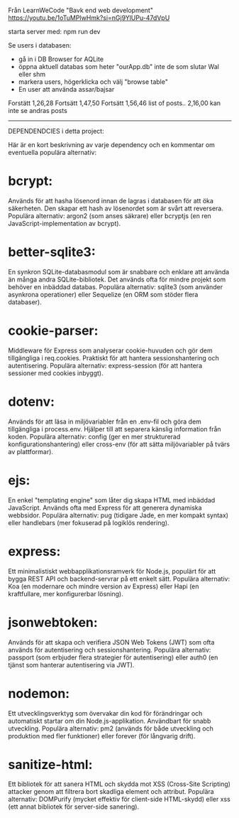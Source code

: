 Från LearnWeCode "Bavk end web development"
https://youtu.be/1oTuMPIwHmk?si=nGj9YlUPu-47dVpU

starta server med: npm run dev

Se users i databasen:

- gå in i DB Browser for AQLite
- öppna aktuell databas som heter "ourApp.db" inte de som slutar Wal eller shm
- markera users, högerklicka och välj "browse table"
- En user att använda assar/bajsar

Forstätt 1,26,28
Fortsätt 1,47,50
Fortsätt 1,56,46 list of posts..
2,16,00 kan inte se andras posts

---

DEPENDENDCIES i detta project:

Här är en kort beskrivning av varje dependency och en kommentar om eventuella populära alternativ:

# bcrypt:

Används för att hasha lösenord innan de lagras i databasen för att öka säkerheten. Den skapar ett hash av lösenordet som är svårt att reversera.
Populära alternativ: argon2 (som anses säkrare) eller bcryptjs (en ren JavaScript-implementation av bcrypt).

# better-sqlite3:

En synkron SQLite-databasmodul som är snabbare och enklare att använda än många andra SQLite-bibliotek. Det används ofta för mindre projekt som behöver en inbäddad databas.
Populära alternativ: sqlite3 (som använder asynkrona operationer) eller Sequelize (en ORM som stöder flera databaser).

# cookie-parser:

Middleware för Express som analyserar cookie-huvuden och gör dem tillgängliga i req.cookies. Praktiskt för att hantera sessionshantering och autentisering.
Populära alternativ: express-session (för att hantera sessioner med cookies inbyggt).

# dotenv:

Används för att läsa in miljövariabler från en .env-fil och göra dem tillgängliga i process.env. Hjälper till att separera känslig information från koden.
Populära alternativ: config (ger en mer strukturerad konfigurationshantering) eller cross-env (för att sätta miljövariabler på tvärs av plattformar).

# ejs:

En enkel "templating engine" som låter dig skapa HTML med inbäddad JavaScript. Används ofta med Express för att generera dynamiska webbsidor.
Populära alternativ: pug (tidigare Jade, en mer kompakt syntax) eller handlebars (mer fokuserad på logiklös rendering).

# express:

Ett minimalistiskt webbapplikationsramverk för Node.js, populärt för att bygga REST API
och backend-servrar på ett enkelt sätt.
Populära alternativ: Koa (en modernare och mindre version av Express) eller Hapi (en kraftfullare, mer konfigurerbar lösning).

# jsonwebtoken:

Används för att skapa och verifiera JSON Web Tokens (JWT) som ofta används för autentisering och sessionshantering.
Populära alternativ: passport (som erbjuder flera strategier för autentisering) eller auth0 (en tjänst som hanterar autentisering via JWT).

# nodemon:

Ett utvecklingsverktyg som övervakar din kod för förändringar och automatiskt startar om din Node.js-applikation. Användbart för snabb utveckling.
Populära alternativ: pm2 (används för både utveckling och produktion med fler funktioner) eller forever (för långvarig drift).

# sanitize-html:

Ett bibliotek för att sanera HTML och skydda mot XSS (Cross-Site Scripting) attacker genom att filtrera bort skadliga element och attribut.
Populära alternativ: DOMPurify (mycket effektiv för client-side HTML-skydd) eller xss (ett annat bibliotek för server-side sanering).
